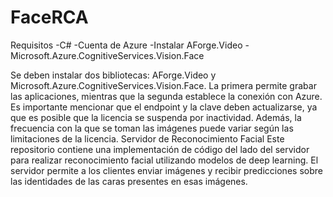 # FaceRCA
Requisitos
-C# 
-Cuenta de Azure
-Instalar AForge.Video
-Microsoft.Azure.CognitiveServices.Vision.Face

Se deben instalar dos bibliotecas: AForge.Video y Microsoft.Azure.CognitiveServices.Vision.Face. La primera permite grabar las aplicaciones, mientras que la segunda establece la conexión con Azure.
Es importante mencionar que el endpoint y la clave deben actualizarse, ya que es posible que la licencia se suspenda por inactividad. Además, la frecuencia con la que se toman las imágenes puede variar según las limitaciones de la licencia.
Servidor de Reconocimiento Facial
Este repositorio contiene una implementación de código del lado del servidor para realizar reconocimiento facial utilizando modelos de deep learning. El servidor permite a los clientes enviar imágenes y recibir predicciones sobre las identidades de las caras presentes en esas imágenes.

